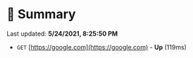 # 📖 Summary
Last updated: **5/24/2021, 8:25:50 PM**

- `GET` [https://google.com](https://google.com) - **Up** (119ms)
